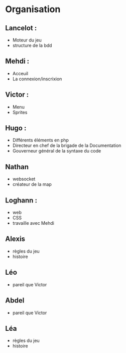 # Organisation

## Lancelot :
 - Moteur du jeu
 - structure de la bdd

## Mehdi :
 - Acceuil
 - La connexion/inscrixion

## Victor :
 - Menu
 - Sprites

## Hugo :
 - Différents éléments en php
 - Directeur en chef de la brigade de la Documentation
 - Gouverneur général de la syntaxe du code

## Nathan
 - websocket
 - créateur de la map

## Loghann :
 - web
 - CSS
 - travaille avec Mehdi

## Alexis
 - règles du jeu
 - histoire

## Léo
 - pareil que Victor

## Abdel
 - pareil que Victor


## Léa
 - règles du jeu
 - histoire


